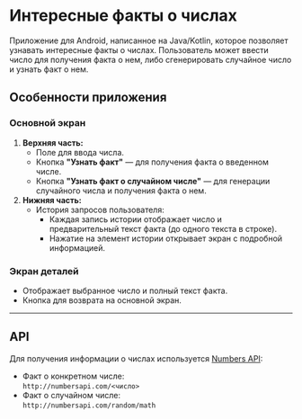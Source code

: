 # Интересные факты о числах

Приложение для Android, написанное на Java/Kotlin, которое позволяет узнавать интересные факты о числах. Пользователь может ввести число для получения факта о нем, либо сгенерировать случайное число и узнать факт о нем.

## Особенности приложения

### Основной экран
1. **Верхняя часть:**
   - Поле для ввода числа.
   - Кнопка **"Узнать факт"** — для получения факта о введенном числе.
   - Кнопка **"Узнать факт о случайном числе"** — для генерации случайного числа и получения факта о нем.
2. **Нижняя часть:**
   - История запросов пользователя:
     - Каждая запись истории отображает число и предварительный текст факта (до одного текста в строке).
     - Нажатие на элемент истории открывает экран с подробной информацией.

### Экран деталей
- Отображает выбранное число и полный текст факта.
- Кнопка для возврата на основной экран.

---

## API
Для получения информации о числах используется [Numbers API](http://numbersapi.com):
- Факт о конкретном числе:  
  `http://numbersapi.com/<число>`
- Факт о случайном числе:  
  `http://numbersapi.com/random/math`
